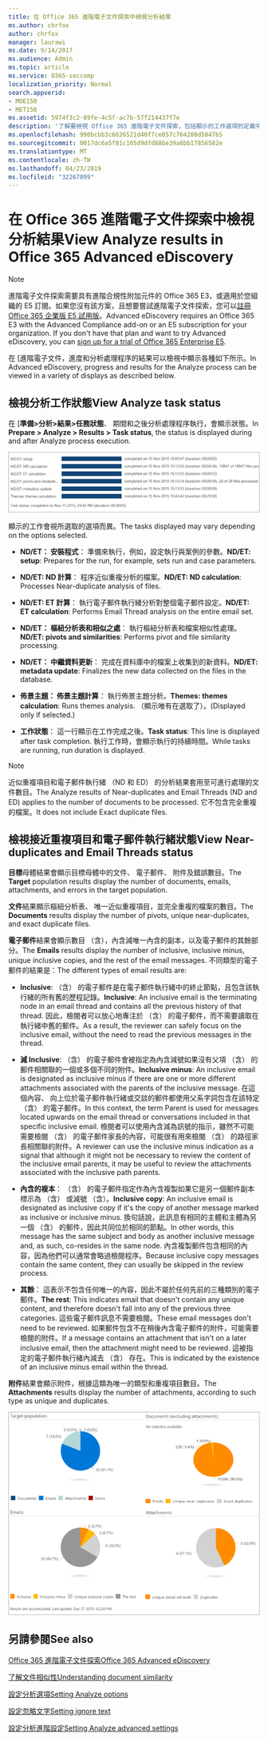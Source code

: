 ```yaml
---
title: 在 Office 365 進階電子文件探索中檢視分析結果
ms.author: chrfox
author: chrfox
manager: laurawi
ms.date: 9/14/2017
ms.audience: Admin
ms.topic: article
ms.service: O365-seccomp
localization_priority: Normal
search.appverid:
- MOE150
- MET150
ms.assetid: 5974f3c2-89fe-4c5f-ac7b-57f214437f7e
description: '了解要檢視 Office 365 進階電子文件探索，包括顯示的工作選項的定義中的分析處理的結果。  '
ms.openlocfilehash: 990bcbb3c6626521d40f7ce057c764200d5047b5
ms.sourcegitcommit: 0017dc6a5f81c165d9dfd88be39a6bb17856582e
ms.translationtype: MT
ms.contentlocale: zh-TW
ms.lasthandoff: 04/23/2019
ms.locfileid: "32267099"
---
```

# <a name="view-analyze-results-in-office-365-advanced-ediscovery"></a><span data-ttu-id="e1878-103">在 Office 365 進階電子文件探索中檢視分析結果</span><span class="sxs-lookup"><span data-stu-id="e1878-103">View Analyze results in Office 365 Advanced eDiscovery</span></span>

> [!NOTE]
> <span data-ttu-id="e1878-p101">進階電子文件探索需要具有進階合規性附加元件的 Office 365 E3，或適用於您組織的 E5 訂閱。如果您沒有該方案，且想要嘗試進階電子文件探索，您可以[註冊 Office 365 企業版 E5 試用版](https://go.microsoft.com/fwlink/p/?LinkID=698279)。</span><span class="sxs-lookup"><span data-stu-id="e1878-p101">Advanced eDiscovery requires an Office 365 E3 with the Advanced Compliance add-on or an E5 subscription for your organization. If you don't have that plan and want to try Advanced eDiscovery, you can [sign up for a trial of Office 365 Enterprise E5](https://go.microsoft.com/fwlink/p/?LinkID=698279).</span></span> 
  
<span data-ttu-id="e1878-106">在 [進階電子文件，進度和分析處理程序的結果可以檢視中顯示各種如下所示。</span><span class="sxs-lookup"><span data-stu-id="e1878-106">In Advanced eDiscovery, progress and results for the Analyze process can be viewed in a variety of displays as described below.</span></span>
  
## <a name="view-analyze-task-status"></a><span data-ttu-id="e1878-107">檢視分析工作狀態</span><span class="sxs-lookup"><span data-stu-id="e1878-107">View Analyze task status</span></span>

<span data-ttu-id="e1878-108">在 [**準備\>分析\>結果\>任務狀態**、 期間和之後分析處理程序執行，會顯示狀態。</span><span class="sxs-lookup"><span data-stu-id="e1878-108">In **Prepare \> Analyze \> Results \> Task status**, the status is displayed during and after Analyze process execution.</span></span> 
  
![分析工作狀態](media/d0372978-ce08-4f4e-a1fc-aa918ae44364.png)
  
<span data-ttu-id="e1878-110">顯示的工作會視所選取的選項而異。</span><span class="sxs-lookup"><span data-stu-id="e1878-110">The tasks displayed may vary depending on the options selected.</span></span> 
  
- <span data-ttu-id="e1878-111">**ND/ET： 安裝程式**： 準備來執行，例如，設定執行與案例的參數。</span><span class="sxs-lookup"><span data-stu-id="e1878-111">**ND/ET: setup**: Prepares for the run, for example, sets run and case parameters.</span></span>
    
- <span data-ttu-id="e1878-112">**ND/ET: ND 計算**： 程序近似重複分析的檔案。</span><span class="sxs-lookup"><span data-stu-id="e1878-112">**ND/ET: ND calculation**: Processes Near-duplicate analysis of files.</span></span>
    
- <span data-ttu-id="e1878-113">**ND/ET: ET 計算**： 執行電子郵件執行緒分析對整個電子郵件設定。</span><span class="sxs-lookup"><span data-stu-id="e1878-113">**ND/ET: ET calculation**: Performs Email Thread analysis on the entire email set.</span></span>
    
- <span data-ttu-id="e1878-114">**ND/ET： 樞紐分析表和相似之處**： 執行樞紐分析表和檔案相似性處理。</span><span class="sxs-lookup"><span data-stu-id="e1878-114">**ND/ET: pivots and similarities**: Performs pivot and file similarity processing.</span></span>
    
- <span data-ttu-id="e1878-115">**ND/ET： 中繼資料更新**： 完成在資料庫中的檔案上收集到的新資料。</span><span class="sxs-lookup"><span data-stu-id="e1878-115">**ND/ET: metadata update**: Finalizes the new data collected on the files in the database.</span></span>
    
- <span data-ttu-id="e1878-116">**佈景主題： 佈景主題計算**： 執行佈景主題分析。</span><span class="sxs-lookup"><span data-stu-id="e1878-116">**Themes: themes calculation**: Runs themes analysis.</span></span> <span data-ttu-id="e1878-117">（顯示唯有在選取了）。</span><span class="sxs-lookup"><span data-stu-id="e1878-117">(Displayed only if selected.)</span></span>
    
- <span data-ttu-id="e1878-118">**工作狀態**： 這一行顯示在工作完成之後。</span><span class="sxs-lookup"><span data-stu-id="e1878-118">**Task status**: This line is displayed after task completion.</span></span> <span data-ttu-id="e1878-119">執行工作時，會顯示執行的持續時間。</span><span class="sxs-lookup"><span data-stu-id="e1878-119">While tasks are running, run duration is displayed.</span></span>
    
> [!NOTE]
> <span data-ttu-id="e1878-120">近似重複項目和電子郵件執行緒 （ND 和 ED） 的分析結果套用至可進行處理的文件數目。</span><span class="sxs-lookup"><span data-stu-id="e1878-120">The Analyze results of Near-duplicates and Email Threads (ND and ED) applies to the number of documents to be processed.</span></span> <span data-ttu-id="e1878-121">它不包含完全重複的檔案。</span><span class="sxs-lookup"><span data-stu-id="e1878-121">It does not include Exact duplicate files.</span></span> 
  
## <a name="view-near-duplicates-and-email-threads-status"></a><span data-ttu-id="e1878-122">檢視接近重複項目和電子郵件執行緒狀態</span><span class="sxs-lookup"><span data-stu-id="e1878-122">View Near-duplicates and Email Threads status</span></span>

<span data-ttu-id="e1878-123">**目標**母體結果會顯示目標母體中的文件、 電子郵件、 附件及錯誤數目。</span><span class="sxs-lookup"><span data-stu-id="e1878-123">The **Target** population results display the number of documents, emails, attachments, and errors in the target population.</span></span> 
  
<span data-ttu-id="e1878-124">**文件**結果顯示樞紐分析表、 唯一近似重複項目，並完全重複的檔案的數目。</span><span class="sxs-lookup"><span data-stu-id="e1878-124">The **Documents** results display the number of pivots, unique near-duplicates, and exact duplicate files.</span></span> 
  
<span data-ttu-id="e1878-125">**電子郵件**結果會顯示數目 （含），內含減唯一內含的副本，以及電子郵件的其餘部分。</span><span class="sxs-lookup"><span data-stu-id="e1878-125">The **Emails** results display the number of inclusive, inclusive minus, unique inclusive copies, and the rest of the email messages.</span></span> <span data-ttu-id="e1878-126">不同類型的電子郵件的結果是：</span><span class="sxs-lookup"><span data-stu-id="e1878-126">The different types of email results are:</span></span> 
  
- <span data-ttu-id="e1878-127">**Inclusive**: （含） 的電子郵件是在電子郵件執行緒中的終止節點，且包含該執行緒的所有舊的歷程記錄。</span><span class="sxs-lookup"><span data-stu-id="e1878-127">**Inclusive**: An inclusive email is the terminating node in an email thread and contains all the previous history of that thread.</span></span> <span data-ttu-id="e1878-128">因此，檢閱者可以放心地專注於 （含） 的電子郵件，而不需要讀取在執行緒中舊的郵件。</span><span class="sxs-lookup"><span data-stu-id="e1878-128">As a result, the reviewer can safely focus on the inclusive email, without the need to read the previous messages in the thread.</span></span> 
    
- <span data-ttu-id="e1878-129">**減 Inclusive**: （含） 的電子郵件會被指定為內含減號如果沒有父項 （含） 的郵件相關聯的一個或多個不同的附件。</span><span class="sxs-lookup"><span data-stu-id="e1878-129">**Inclusive minus**: An inclusive email is designated as inclusive minus if there are one or more different attachments associated with the parents of the inclusive message.</span></span> <span data-ttu-id="e1878-130">在這個內容、 向上位於電子郵件執行緒或交談的郵件都使用父系字詞包含在該特定 （含） 的電子郵件。</span><span class="sxs-lookup"><span data-stu-id="e1878-130">In this context, the term Parent is used for messages located upwards on the email thread or conversations included in that specific inclusive email.</span></span> <span data-ttu-id="e1878-131">檢閱者可以使用內含減為訊號的指示，雖然不可能需要檢閱 （含） 的電子郵件家長的內容，可能很有用來檢閱 （含） 的路徑家長相關聯的附件。</span><span class="sxs-lookup"><span data-stu-id="e1878-131">A reviewer can use the inclusive minus indication as a signal that although it might not be necessary to review the content of the inclusive email parents, it may be useful to review the attachments associated with the inclusive path parents.</span></span> 
    
- <span data-ttu-id="e1878-132">**內含的複本**： （含） 的電子郵件指定作為內含複製如果它是另一個郵件副本標示為 （含） 或減號 （含）。</span><span class="sxs-lookup"><span data-stu-id="e1878-132">**Inclusive copy**: An inclusive email is designated as inclusive copy if it's the copy of another message marked as inclusive or inclusive minus.</span></span> <span data-ttu-id="e1878-133">換句話說，此訊息有相同的主體和主體為另一個 （含） 的郵件，因此共同位於相同的節點。</span><span class="sxs-lookup"><span data-stu-id="e1878-133">In other words, this message has the same subject and body as another inclusive message and, as such, co-resides in the same node.</span></span> <span data-ttu-id="e1878-134">內含複製郵件包含相同的內容，因為他們可以通常會略過檢閱程序。</span><span class="sxs-lookup"><span data-stu-id="e1878-134">Because inclusive copy messages contain the same content, they can usually be skipped in the review process.</span></span> 
    
- <span data-ttu-id="e1878-135">**其餘**： 這表示不包含任何唯一的內容，因此不屬於任何先前的三種類別的電子郵件。</span><span class="sxs-lookup"><span data-stu-id="e1878-135">**The rest**: This indicates email that doesn't contain any unique content, and therefore doesn't fall into any of the previous three categories.</span></span> <span data-ttu-id="e1878-136">這些電子郵件訊息不需要檢閱。</span><span class="sxs-lookup"><span data-stu-id="e1878-136">These email messages don't need to be reviewed.</span></span> <span data-ttu-id="e1878-137">如果郵件包含不在稍後內含電子郵件的附件，可能需要檢閱的附件。</span><span class="sxs-lookup"><span data-stu-id="e1878-137">If a message contains an attachment that isn't on a later inclusive email, then the attachment might need to be reviewed.</span></span> <span data-ttu-id="e1878-138">這被指定的電子郵件執行緒內減去 （含） 存在。</span><span class="sxs-lookup"><span data-stu-id="e1878-138">This is indicated by the existence of an inclusive minus email within the thread.</span></span>
    
<span data-ttu-id="e1878-139">**附件**結果會顯示附件，根據這類為唯一的類型和重複項目數目。</span><span class="sxs-lookup"><span data-stu-id="e1878-139">The **Attachments** results display the number of attachments, according to such type as unique and duplicates.</span></span> 
  
![近似重複項目和電子郵件執行緒](media/54491303-0ee3-4739-b42e-d1ee486842fd.png)
  
## <a name="see-also"></a><span data-ttu-id="e1878-141">另請參閱</span><span class="sxs-lookup"><span data-stu-id="e1878-141">See also</span></span>

[<span data-ttu-id="e1878-142">Office 365 進階電子文件探索</span><span class="sxs-lookup"><span data-stu-id="e1878-142">Office 365 Advanced eDiscovery</span></span>](office-365-advanced-ediscovery.md)
  
[<span data-ttu-id="e1878-143">了解文件相似性</span><span class="sxs-lookup"><span data-stu-id="e1878-143">Understanding document similarity</span></span>](understand-document-similarity-in-advanced-ediscovery.md)
  
[<span data-ttu-id="e1878-144">設定分析選項</span><span class="sxs-lookup"><span data-stu-id="e1878-144">Setting Analyze options</span></span>](set-analyze-options-in-advanced-ediscovery.md)
  
[<span data-ttu-id="e1878-145">設定忽略文字</span><span class="sxs-lookup"><span data-stu-id="e1878-145">Setting ignore text</span></span>](set-ignore-text-in-advanced-ediscovery.md)
  
[<span data-ttu-id="e1878-146">設定分析進階設定</span><span class="sxs-lookup"><span data-stu-id="e1878-146">Setting Analyze advanced settings</span></span>](view-analyze-results-in-advanced-ediscovery.md)


